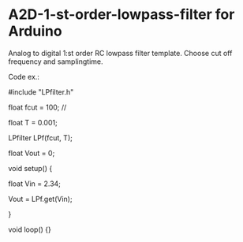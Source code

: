 # A2D-1-st-order-lowpass-filter for Arduino
Analog to digital 1:st order RC lowpass filter template.
Choose cut off frequency and samplingtime.

Code ex.:

#include "LPfilter.h"

float fcut = 100; //

float T = 0.001;

LPfilter<float> LPf(fcut, T);

float Vout = 0;

void setup() {

  float Vin = 2.34;
  
  Vout = LPf.get(Vin);

}

void loop() {}

